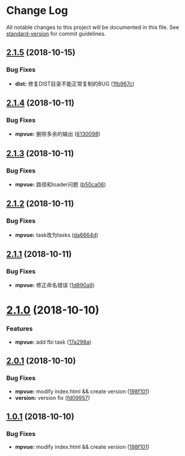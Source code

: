 # Change Log

All notable changes to this project will be documented in this file. See [standard-version](https://github.com/conventional-changelog/standard-version) for commit guidelines.

<a name="2.1.5"></a>
## [2.1.5](https://github.com/fbi-templates/fbi-project-weapp/compare/v2.1.4...v2.1.5) (2018-10-15)


### Bug Fixes

* **dist:** 修复DIST目录不能正常复制的BUG ([1fb967c](https://github.com/fbi-templates/fbi-project-weapp/commit/1fb967c))



<a name="2.1.4"></a>
## [2.1.4](https://github.com/fbi-templates/fbi-project-weapp/compare/v2.1.3...v2.1.4) (2018-10-11)


### Bug Fixes

* **mpvue:** 删除多余的输出 ([6130098](https://github.com/fbi-templates/fbi-project-weapp/commit/6130098))



<a name="2.1.3"></a>
## [2.1.3](https://github.com/fbi-templates/fbi-project-weapp/compare/v2.1.2...v2.1.3) (2018-10-11)


### Bug Fixes

* **mpvue:** 路径和loader问题 ([b50ca06](https://github.com/fbi-templates/fbi-project-weapp/commit/b50ca06))



<a name="2.1.2"></a>
## [2.1.2](https://github.com/fbi-templates/fbi-project-weapp/compare/v2.1.1...v2.1.2) (2018-10-11)


### Bug Fixes

* **mpvue:** task改为tasks ([da6664d](https://github.com/fbi-templates/fbi-project-weapp/commit/da6664d))



<a name="2.1.1"></a>
## [2.1.1](https://github.com/fbi-templates/fbi-project-weapp/compare/v2.1.0...v2.1.1) (2018-10-11)


### Bug Fixes

* **mpvue:** 修正命名错误 ([1d890a9](https://github.com/fbi-templates/fbi-project-weapp/commit/1d890a9))



<a name="2.1.0"></a>
# [2.1.0](https://github.com/fbi-templates/fbi-project-weapp/compare/v2.0.1...v2.1.0) (2018-10-10)


### Features

* **mpvue:** add fbi task ([17a298a](https://github.com/fbi-templates/fbi-project-weapp/commit/17a298a))



<a name="2.0.1"></a>
## [2.0.1](https://github.com/fbi-templates/fbi-project-weapp/compare/v1.1.1...v2.0.1) (2018-10-10)


### Bug Fixes

* **mpvue:** modify index.html && create version ([198f101](https://github.com/fbi-templates/fbi-project-weapp/commit/198f101))
* **version:** version fix ([fd09957](https://github.com/fbi-templates/fbi-project-weapp/commit/fd09957))



<a name="1.0.1"></a>
## [1.0.1](https://github.com/fbi-templates/fbi-project-weapp/compare/v1.1.1...v1.0.1) (2018-10-10)


### Bug Fixes

* **mpvue:** modify index.html && create version ([198f101](https://github.com/fbi-templates/fbi-project-weapp/commit/198f101))
